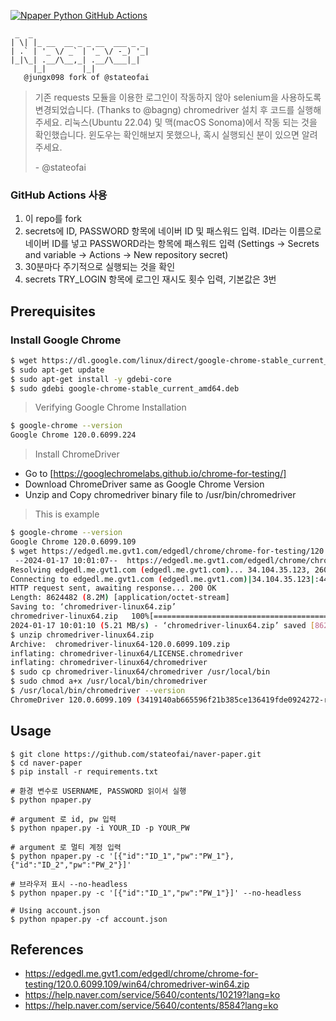[![Npaper Python GitHub Actions](https://github.com/jungx098/naver-paper/actions/workflows/action.yml/badge.svg)](https://github.com/jungx098/naver-paper/actions/workflows/action.yml)

```ascii
 _  _
| \| |_ __  __ _ _ __  ___ _ _
| .` | '_ \/ _` | '_ \/ -_) '_|
|_|\_| .__/\__,_| .__/\___|_|
     |_|        |_|
   @jungx098 fork of @stateofai
```

> 기존 requests 모듈을 이용한 로그인이 작동하지 않아 selenium을 사용하도록 변경되었습니다. (Thanks to @bagng)
> chromedriver 설치 후 코드를 실행해주세요.
> 리눅스(Ubuntu 22.04) 및 맥(macOS Sonoma)에서 작동 되는 것을 확인했습니다.
> 윈도우는 확인해보지 못했으나, 혹시 실행되신 분이 있으면 알려주세요.
>
> \- @stateofai

### GitHub Actions 사용
1. 이 repo를 fork
2. secrets에 ID, PASSWORD 항목에 네이버 ID 및 패스워드 입력. ID라는 이름으로 네이버 ID를 넣고 PASSWORD라는 항목에 패스워드 입력
   (Settings -> Secrets and variable -> Actions -> New repository secret)
3. 30분마다 주기적으로 실행되는 것을 확인
4. secrets TRY_LOGIN 항목에 로그인 재시도 횟수 입력, 기본값은 3번

## Prerequisites
### Install Google Chrome
```bash
$ wget https://dl.google.com/linux/direct/google-chrome-stable_current_amd64.deb
$ sudo apt-get update
$ sudo apt-get install -y gdebi-core
$ sudo gdebi google-chrome-stable_current_amd64.deb
```
> Verifying Google Chrome Installation
```bash
$ google-chrome --version
Google Chrome 120.0.6099.224
```
> Install ChromeDriver
- Go to [https://googlechromelabs.github.io/chrome-for-testing/]
- Download ChromeDriver same as Google Chrome Version
- Unzip and Copy chromedriver binary file to /usr/bin/chromedriver
> This is example
```bash
$ google-chrome --version
Google Chrome 120.0.6099.109
$ wget https://edgedl.me.gvt1.com/edgedl/chrome/chrome-for-testing/120.0.6099.109/linux64/chromedriver-linux64.zip
 --2024-01-17 10:01:07--  https://edgedl.me.gvt1.com/edgedl/chrome/chrome-for-testing/120.0.6099.109/linux64/chromedriver-linux64.zip
Resolving edgedl.me.gvt1.com (edgedl.me.gvt1.com)... 34.104.35.123, 2600:1900:4110:86f::
Connecting to edgedl.me.gvt1.com (edgedl.me.gvt1.com)|34.104.35.123|:443... connected.
HTTP request sent, awaiting response... 200 OK
Length: 8624482 (8.2M) [application/octet-stream]
Saving to: ‘chromedriver-linux64.zip’
chromedriver-linux64.zip   100%[=======================================>]   8.22M  5.21MB/s    in 1.6s
2024-01-17 10:01:10 (5.21 MB/s) - ‘chromedriver-linux64.zip’ saved [8624482/8624482]
$ unzip chromedriver-linux64.zip
Archive:  chromedriver-linux64-120.0.6099.109.zip
inflating: chromedriver-linux64/LICENSE.chromedriver
inflating: chromedriver-linux64/chromedriver
$ sudo cp chromedriver-linux64/chromedriver /usr/local/bin
$ sudo chmod a+x /usr/local/bin/chromedriver
$ /usr/local/bin/chromedriver --version
ChromeDriver 120.0.6099.109 (3419140ab665596f21b385ce136419fde0924272-refs/branch-heads/6099@{#1483})
```
## Usage
```
$ git clone https://github.com/stateofai/naver-paper.git
$ cd naver-paper
$ pip install -r requirements.txt

# 환경 변수로 USERNAME, PASSWORD 읽이서 실행
$ python npaper.py

# argument 로 id, pw 입력
$ python npaper.py -i YOUR_ID -p YOUR_PW

# argument 로 멀티 계정 입력
$ python npaper.py -c '[{"id":"ID_1","pw":"PW_1"},{"id":"ID_2","pw":"PW_2"}]'

# 브라우저 표시 --no-headless
$ python npaper.py -c '[{"id":"ID_1","pw":"PW_1"}]' --no-headless

# Using account.json
$ python npaper.py -cf account.json
```

## References
* https://edgedl.me.gvt1.com/edgedl/chrome/chrome-for-testing/120.0.6099.109/win64/chromedriver-win64.zip
* https://help.naver.com/service/5640/contents/10219?lang=ko
* https://help.naver.com/service/5640/contents/8584?lang=ko
